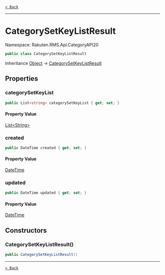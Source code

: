 [`< Back`](./)

---

# CategorySetKeyListResult

Namespace: Rakuten.RMS.Api.CategoryAPI20

```csharp
public class CategorySetKeyListResult
```

Inheritance [Object](https://docs.microsoft.com/en-us/dotnet/api/system.object) → [CategorySetKeyListResult](./rakuten.rms.api.categoryapi20.categorysetkeylistresult)

## Properties

### **categorySetKeyList**

```csharp
public List<string> categorySetKeyList { get; set; }
```

#### Property Value

[List&lt;String&gt;](https://docs.microsoft.com/en-us/dotnet/api/system.collections.generic.list-1)<br>

### **created**

```csharp
public DateTime created { get; set; }
```

#### Property Value

[DateTime](https://docs.microsoft.com/en-us/dotnet/api/system.datetime)<br>

### **updated**

```csharp
public DateTime updated { get; set; }
```

#### Property Value

[DateTime](https://docs.microsoft.com/en-us/dotnet/api/system.datetime)<br>

## Constructors

### **CategorySetKeyListResult()**

```csharp
public CategorySetKeyListResult()
```

---

[`< Back`](./)

